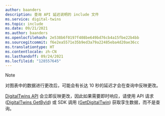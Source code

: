 ```yaml
---
author: baanders
description: 查询 API 延迟说明的 include 文件
ms.service: digital-twins
ms.topic: include
ms.date: 09/21/2021
ms.author: baanders
ms.openlocfilehash: 2e538b6f0197f408be649bd76cb4a15fbe22b4bb
ms.sourcegitcommit: f6e2ea5571e35b9ed3a79a22485eba4d20ae36cc
ms.translationtype: HT
ms.contentlocale: zh-CN
ms.lasthandoff: 09/24/2021
ms.locfileid: "128557645"
---
```

>[!NOTE]
>对图表中的数据进行更改后，可能会有长达 10 秒的延迟才会在查询中反映更改。 
>
>[DigitalTwins API](../articles/digital-twins/concepts-apis-sdks.md#overview-data-plane-apis) 会立即反映更改，因此如果需要即时响应，请使用 API 请求 ([DigitalTwins GetById](/rest/api/digital-twins/dataplane/twins/digitaltwins_getbyid)) 或 SDK 调用 ([GetDigitalTwin](/dotnet/api/azure.digitaltwins.core.digitaltwinsclient.getdigitaltwin?view=azure-dotnet&preserve-view=true)) 获取孪生数据，而不是查询。